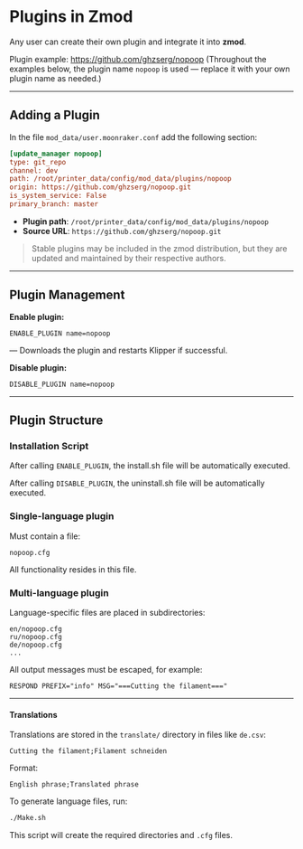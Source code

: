 # Plugins in Zmod

Any user can create their own plugin and integrate it into **zmod**.

Plugin example: https://github.com/ghzserg/nopoop
(Throughout the examples below, the plugin name `nopoop` is used — replace it with your own plugin name as needed.)

---

## Adding a Plugin

In the file
```mod_data/user.moonraker.conf```
add the following section:

```ini
[update_manager nopoop]
type: git_repo
channel: dev
path: /root/printer_data/config/mod_data/plugins/nopoop
origin: https://github.com/ghzserg/nopoop.git
is_system_service: False
primary_branch: master
```

- **Plugin path**: `/root/printer_data/config/mod_data/plugins/nopoop`
- **Source URL**: `https://github.com/ghzserg/nopoop.git`

> Stable plugins may be included in the zmod distribution, but they are updated and maintained by their respective authors.

---

## Plugin Management

**Enable plugin:**
```gcode
ENABLE_PLUGIN name=nopoop
```
— Downloads the plugin and restarts Klipper if successful.

**Disable plugin:**
```gcode
DISABLE_PLUGIN name=nopoop
```

---

## Plugin Structure

### Installation Script

After calling `ENABLE_PLUGIN`, the install.sh file will be automatically executed.

After calling `DISABLE_PLUGIN`, the uninstall.sh file will be automatically executed.

### Single-language plugin
Must contain a file:
```
nopoop.cfg
```
All functionality resides in this file.

### Multi-language plugin
Language-specific files are placed in subdirectories:
```
en/nopoop.cfg
ru/nopoop.cfg
de/nopoop.cfg
...
```

All output messages must be escaped, for example:
```gcode
RESPOND PREFIX="info" MSG="===Cutting the filament==="
```

---

#### Translations

Translations are stored in the `translate/` directory in files like `de.csv`:

```csv
Cutting the filament;Filament schneiden
```

Format:
```
English phrase;Translated phrase
```

To generate language files, run:
```bash
./Make.sh
```
This script will create the required directories and `.cfg` files.
